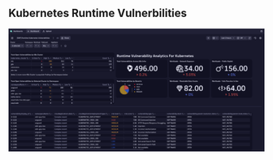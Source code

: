 ## Kubernetes Runtime Vulnerbilities

![Kubernetes Runtime Vulnerbilities](./kubernetes-runtime-vulnerbilities.png)
